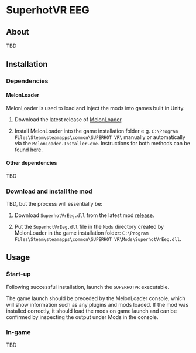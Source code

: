 
# SuperhotVR EEG

## About

TBD

## Installation

### Dependencies

#### MelonLoader

MelonLoader is used to load and inject the mods into games built in Unity.

1. Download the latest release of [MelonLoader](https://melonwiki.xyz/#/?id=automated-installation).

2. Install MelonLoader into the game installation folder e.g. `C:\Program Files\Steam\steamapps\common\SUPERHOT VR\` manually or automatically via the `MelonLoader.Installer.exe`. Instructions for both methods can be found [here](https://melonwiki.xyz/#/).

  

#### Other dependencies

TBD

### Download and install the mod

TBD, but the process will essentially be:

1. Download `SuperhotVrEeg.dll` from the latest mod [release](https://github.com/smcmanis/SuperhotVR_EEG/releases/latest).

2. Put the `SuperhotVrEeg.dll` file in the `Mods` directory created by MelonLoader in the game installation folder: `C:\Program Files\Steam\steamapps\common\SUPERHOT VR\Mods\SuperhotVrEeg.dll`.  

## Usage

### Start-up
Following successful installation, launch the `SUPERHOTVR` executable.  

The game launch should be preceded by the MelonLoader console, which will show information such as any plugins and mods loaded. If the mod was installed correctly, it should load the mods on game launch and can be confirmed by inspecting the output under Mods in the console.
  

### In-game

TBD
